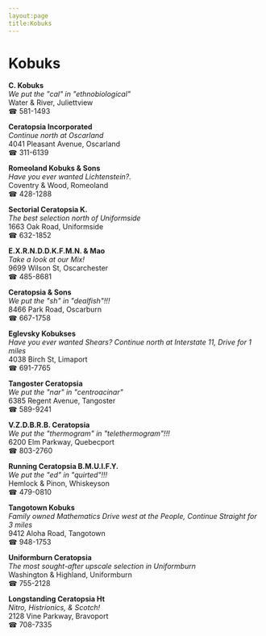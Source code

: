 ```yaml
---
layout:page
title:Kobuks
---
```

# Kobuks

**C. Kobuks**  
_We put the "cal" in "ethnobiological"_  
Water & River, Juliettview  
☎ 581-1493



**Ceratopsia Incorporated**  
_Continue north at Oscarland_  
4041 Pleasant Avenue, Oscarland  
☎ 311-6139



**Romeoland Kobuks & Sons**  
_Have you ever wanted Lichtenstein?._  
Coventry & Wood, Romeoland  
☎ 428-1288



**Sectorial Ceratopsia K.**  
_The best selection north of Uniformside_  
1663 Oak Road, Uniformside  
☎ 632-1852



**E.X.R.N.D.D.K.F.M.N. & Mao**  
_Take a look at our Mix!_  
9699 Wilson St, Oscarchester  
☎ 485-8681



**Ceratopsia & Sons**  
_We put the "sh" in "dealfish"!!!_  
8466 Park Road, Oscarburn  
☎ 667-1758



**Eglevsky Kobukses**  
_Have you ever wanted Shears? 
Continue north at Interstate 11, Drive for 1 miles_  
4038 Birch St, Limaport  
☎ 691-7765



**Tangoster Ceratopsia**  
_We put the "nar" in "centroacinar"_  
6385 Regent Avenue, Tangoster  
☎ 589-9241



**V.Z.D.B.R.B. Ceratopsia**  
_We put the "thermogram" in "telethermogram"!!!_  
6200 Elm Parkway, Quebecport  
☎ 803-2760



**Running Ceratopsia B.M.U.I.F.Y.**  
_We put the "ed" in "quirted"!!!_  
Hemlock & Pinon, Whiskeyson  
☎ 479-0810



**Tangotown Kobuks**  
_Family owned Mathematics 
Drive west at the People, Continue Straight for 3 miles_  
9412 Aloha Road, Tangotown  
☎ 948-1753



**Uniformburn Ceratopsia**  
_The most sought-after upscale selection in Uniformburn_  
Washington & Highland, Uniformburn  
☎ 755-2128



**Longstanding Ceratopsia Ht**  
_Nitro, Histrionics, & Scotch!_  
2128 Vine Parkway, Bravoport  
☎ 708-7335



